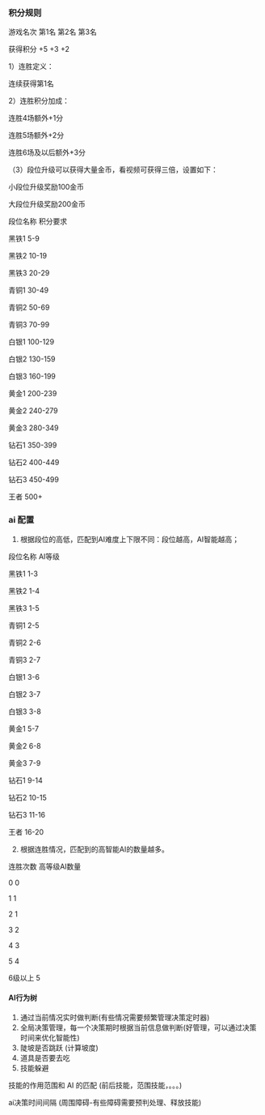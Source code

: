 ### 积分规则

游戏名次 第1名 第2名 第3名

获得积分 +5 +3 +2

1）连胜定义：

连续获得第1名

2）连胜积分加成：

连胜4场额外+1分

连胜5场额外+2分

连胜6场及以后额外+3分

（3）段位升级可以获得大量金币，看视频可获得三倍，设置如下：

小段位升级奖励100金币

大段位升级奖励200金币


段位名称 积分要求

黑铁1 5-9

黑铁2 10-19

黑铁3 20-29

青铜1 30-49

青铜2 50-69

青铜3 70-99

白银1 100-129

白银2 130-159

白银3 160-199

黄金1 200-239

黄金2 240-279

黄金3 280-349

钻石1 350-399

钻石2 400-449

钻石3 450-499

王者 500+


### ai 配置
1) 根据段位的高低，匹配到AI难度上下限不同：段位越高，AI智能越高；

段位名称 AI等级

黑铁1 1-3

黑铁2 1-4

黑铁3 1-5

青铜1 2-5

青铜2 2-6

青铜3 2-7

白银1 3-6

白银2 3-7

白银3 3-8

黄金1 5-7

黄金2 6-8

黄金3 7-9

钻石1 9-14

钻石2 10-15

钻石3 11-16

王者 16-20

2) 根据连胜情况，匹配到的高智能AI的数量越多。

连胜次数 高等级AI数量

0 0

1 1

2 1

3 2

4 3

5 4

6级以上 5



#### AI行为树

1. 通过当前情况实时做判断(有些情况需要频繁管理决策定时器)
2. 全局决策管理，每一个决策期时根据当前信息做判断(好管理，可以通过决策时间来优化智能性)
3. 陡坡是否跳跃 (计算坡度)
4. 道具是否要去吃
5. 技能躲避


技能的作用范围和 AI 的匹配 (前后技能，范围技能，。。。)

ai决策时间间隔 (周围障碍-有些障碍需要预判处理、释放技能)